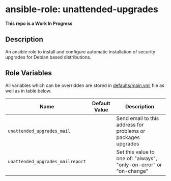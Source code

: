 # ansible-role: unattended-upgrades

**This repo is a Work In Progress**

## Description
An ansible role to install and configure automatic installation of security upgrades for Debian based distributions.

## Role Variables
All variables which can be overridden are stored in [defaults/main.yml](defaults/main.yml) file as well as in table below.

| Name                             | Default Value | Description                                                        |
| --------------                   | ------------- | -----------------------------------                                |
| `unattended_upgrades_mail`       |               | Send email to this address for problems or packages upgrades       |
| `unattended_upgrades_mailreport` |               | Set this value to one of: "always", "only-on-error" or "on-change" |
